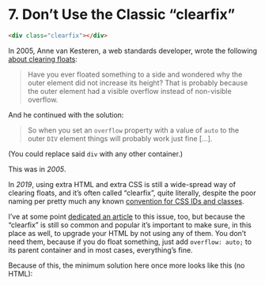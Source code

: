 # 7. Don’t Use the Classic “clearfix”

```html
<div class="clearfix"></div>
```

In 2005, Anne van Kesteren, a web standards developer, wrote the following [about clearing floats](https://annevankesteren.nl/2005/03/clearing-floats):

> Have you ever floated something to a side and wondered why the outer element did not increase its height? That is probably because the outer element had a visible overflow instead of non-visible overflow.

And he continued with the solution:

> So when you set an `overflow` property with a value of `auto` to the outer `DIV` element things will probably work just fine […].

(You could replace said `div` with any other container.)

This was in _2005_.

In _2019_, using extra HTML and extra CSS is still a wide-spread way of clearing floats, and it’s often called “clearfix”, quite literally, despite the poor naming per pretty much any known [convention for CSS IDs and classes](https://meiert.com/en/blog/best-practice-ids-and-classes/).

I’ve at some point [dedicated an article](https://meiert.com/en/blog/no-clearfix/) to this issue, too, but because the “clearfix” is still so common and popular it’s important to make sure, in this place as well, to upgrade your HTML by not using any of them. You don’t need them, because if you do float something, just add `overflow: auto;` to its parent container and in most cases, everything’s fine.

Because of this, the minimum solution here once more looks like this (no HTML):

```html
```
